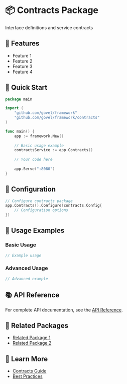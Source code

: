 # 📦 Contracts Package

Interface definitions and service contracts

## 🌟 Features

- Feature 1
- Feature 2
- Feature 3
- Feature 4

## 🚀 Quick Start

```go
package main

import (
    "github.com/govel/framework"
    "github.com/govel/framework/contracts"
)

func main() {
    app := framework.New()
    
    // Basic usage example
    contractsService := app.Contracts()
    
    // Your code here
    
    app.Serve(":8080")
}
```

## 📖 Configuration

```go
// Configure contracts package
app.Contracts().Configure(contracts.Config{
    // Configuration options
})
```

## 🔧 Usage Examples

### Basic Usage

```go
// Example usage
```

### Advanced Usage

```go
// Advanced example
```

## 📚 API Reference

For complete API documentation, see the [API Reference](../../api-reference/contracts.md).

## 🔗 Related Packages

- [Related Package 1](../package1/README.md)
- [Related Package 2](../package2/README.md)

## 📖 Learn More

- [Contracts Guide](guide.md)
- [Best Practices](best-practices.md)
